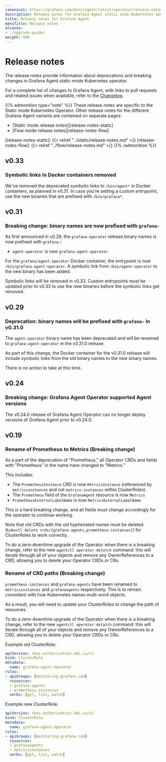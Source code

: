 ```yaml
---
canonical: https://grafana.com/docs/agent/latest/operator/release-notes/
description: Release notes for Grafana Agent static mode Kubernetes operator
title: Release notes for Grafana Agent
menuTitle: Release notes
aliases:
- ./upgrade-guide/
weight: 999
---
```


# Release notes

The release notes provide information about deprecations and breaking changes in Grafana Agent static mode Kubernetes operator.

For a complete list of changes to Grafana Agent, with links to pull requests and related issues when available, refer to the [Changelog](https://github.com/grafana/agent/blob/main/CHANGELOG.md).

{{% admonition type="note" %}}
These release notes are specific to the Static mode Kubernetes Operator.
Other release notes for the different Grafana Agent variants are contained on separate pages:

* [Static mode release notes][release-notes-static]
* [Flow mode release notes][release-notes-flow]

[release-notes-static]: {{< relref "../static/release-notes.md" >}}
[release-notes-flow]: {{< relref "../flow/release-notes.md" >}}
{{% /admonition %}}

## v0.33

### Symbolic links in Docker containers removed

We've removed the deprecated symbolic links to `/bin/agent*` in Docker
containers, as planned in v0.31. In case you're setting a custom entrypoint,
use the new binaries that are prefixed with `/bin/grafana*`.

## v0.31

### Breaking change: binary names are now prefixed with `grafana-`

As first announced in v0.29, the `grafana-operator` release binary names is now
prefixed with `grafana-`:

- `agent-operator` is now `grafana-agent-operator`.

For the `grafana/agent-operator` Docker container, the entrypoint is now
`/bin/grafana-agent-operator`. A symbolic link from `/bin/agent-operator` to
the new binary has been added.

Symbolic links will be removed in v0.33. Custom entrypoints must be
updated prior to v0.33 to use the new binaries before the symbolic links get
removed.

## v0.29

### Deprecation: binary names will be prefixed with `grafana-` in v0.31.0

The `agent-operator` binary name has been deprecated and will be renamed to
`grafana-agent-operator` in the v0.31.0 release.

As part of this change, the Docker container for the v0.31.0 release will
include symbolic links from the old binary names to the new binary names.

There is no action to take at this time.

## v0.24

### Breaking change: Grafana Agent Operator supported Agent versions

The v0.24.0 release of Grafana Agent Operator can no longer deploy versions of
Grafana Agent prior to v0.24.0.

## v0.19

### Rename of Prometheus to Metrics (Breaking change)

As a part of the deprecation of "Prometheus," all Operator CRDs and fields with
"Prometheus" in the name have changed to "Metrics."

This includes:

- The `PrometheusInstance` CRD is now `MetricsInstance` (referenced by
  `metricsinstances` and not `metrics-instances` within ClusterRoles).
- The `Prometheus` field of the `GrafanaAgent` resource is now `Metrics`
- `PrometheusExternalLabelName` is now `MetricsExternalLabelName`

This is a hard breaking change, and all fields must change accordingly for the
operator to continue working.

Note that old CRDs with the old hyphenated names must be deleted (`kubectl
delete crds/{grafana-agents,prometheus-instances}`) for ClusterRoles to work
correctly.

To do a zero-downtime upgrade of the Operator when there is a breaking change,
refer to the new `agentctl operator-detatch` command: this will iterate through
all of your objects and remove any OwnerReferences to a CRD, allowing you to
delete your Operator CRDs or CRs.

### Rename of CRD paths (Breaking change)

`prometheus-instances` and `grafana-agents` have been renamed to
`metricsinstances` and `grafanaagents` respectively. This is to remain
consistent with how Kubernetes names multi-word objects.

As a result, you will need to update your ClusterRoles to change the path of
resources.

To do a zero-downtime upgrade of the Operator when there is a breaking change,
refer to the new `agentctl operator-detatch` command: this will iterate through
all of your objects and remove any OwnerReferences to a CRD, allowing you to
delete your Operator CRDs or CRs.


Example old ClusterRole:

```yaml
apiVersion: rbac.authorization.k8s.io/v1
kind: ClusterRole
metadata:
  name: grafana-agent-operator
rules:
- apiGroups: [monitoring.grafana.com]
  resources:
  - grafana-agents
  - prometheus-instances
  verbs: [get, list, watch]
```

Example new ClusterRole:

```yaml
apiVersion: rbac.authorization.k8s.io/v1
kind: ClusterRole
metadata:
  name: grafana-agent-operator
rules:
- apiGroups: [monitoring.grafana.com]
  resources:
  - grafanaagents
  - metricsinstances
  verbs: [get, list, watch]
```
